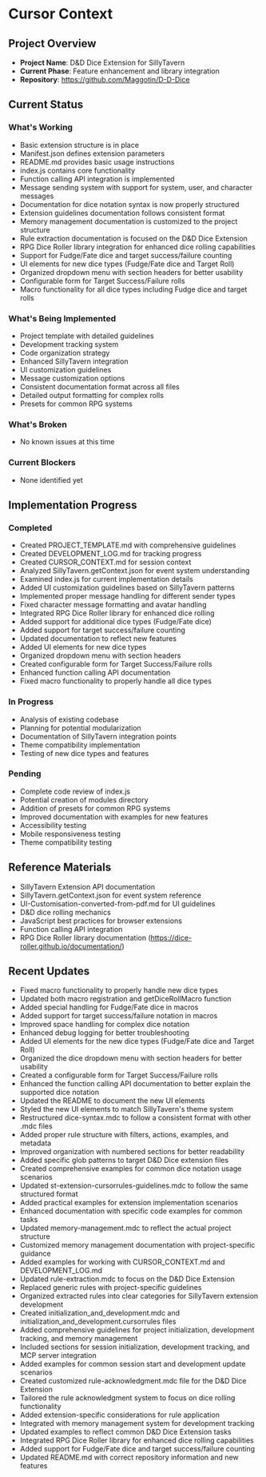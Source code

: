 # Cursor Context

## Project Overview
- **Project Name**: D&D Dice Extension for SillyTavern
- **Current Phase**: Feature enhancement and library integration
- **Repository**: https://github.com/Maggotin/D-D-Dice

## Current Status

### What's Working
- Basic extension structure is in place
- Manifest.json defines extension parameters
- README.md provides basic usage instructions
- index.js contains core functionality
- Function calling API integration is implemented
- Message sending system with support for system, user, and character messages
- Documentation for dice notation syntax is now properly structured
- Extension guidelines documentation follows consistent format
- Memory management documentation is customized to the project structure
- Rule extraction documentation is focused on the D&D Dice Extension
- RPG Dice Roller library integration for enhanced dice rolling capabilities
- Support for Fudge/Fate dice and target success/failure counting
- UI elements for new dice types (Fudge/Fate dice and Target Roll)
- Organized dropdown menu with section headers for better usability
- Configurable form for Target Success/Failure rolls
- Macro functionality for all dice types including Fudge dice and target rolls

### What's Being Implemented
- Project template with detailed guidelines
- Development tracking system
- Code organization strategy
- Enhanced SillyTavern integration
- UI customization guidelines
- Message customization options
- Consistent documentation format across all files
- Detailed output formatting for complex rolls
- Presets for common RPG systems

### What's Broken
- No known issues at this time

### Current Blockers
- None identified yet

## Implementation Progress

### Completed
- Created PROJECT_TEMPLATE.md with comprehensive guidelines
- Created DEVELOPMENT_LOG.md for tracking progress
- Created CURSOR_CONTEXT.md for session context
- Analyzed SillyTavern.getContext.json for event system understanding
- Examined index.js for current implementation details
- Added UI customization guidelines based on SillyTavern patterns
- Implemented proper message handling for different sender types
- Fixed character message formatting and avatar handling
- Integrated RPG Dice Roller library for enhanced dice rolling
- Added support for additional dice types (Fudge/Fate dice)
- Added support for target success/failure counting
- Updated documentation to reflect new features
- Added UI elements for new dice types
- Organized dropdown menu with section headers
- Created configurable form for Target Success/Failure rolls
- Enhanced function calling API documentation
- Fixed macro functionality to properly handle all dice types

### In Progress
- Analysis of existing codebase
- Planning for potential modularization
- Documentation of SillyTavern integration points
- Theme compatibility implementation
- Testing of new dice types and features

### Pending
- Complete code review of index.js
- Potential creation of modules directory
- Addition of presets for common RPG systems
- Improved documentation with examples for new features
- Accessibility testing
- Mobile responsiveness testing
- Theme compatibility testing

## Reference Materials
- SillyTavern Extension API documentation
- SillyTavern.getContext.json for event system reference
- UI-Customisation-converted-from-pdf.md for UI guidelines
- D&D dice rolling mechanics
- JavaScript best practices for browser extensions
- Function calling API integration
- RPG Dice Roller library documentation (https://dice-roller.github.io/documentation/)

## Recent Updates
- Fixed macro functionality to properly handle new dice types
- Updated both macro registration and getDiceRollMacro function
- Added special handling for Fudge/Fate dice in macros
- Added support for target success/failure notation in macros
- Improved space handling for complex dice notation
- Enhanced debug logging for better troubleshooting
- Added UI elements for the new dice types (Fudge/Fate dice and Target Roll)
- Organized the dice dropdown menu with section headers for better usability
- Created a configurable form for Target Success/Failure rolls
- Enhanced the function calling API documentation to better explain the supported dice notation
- Updated the README to document the new UI elements
- Styled the new UI elements to match SillyTavern's theme system
- Restructured dice-syntax.mdc to follow a consistent format with other .mdc files
- Added proper rule structure with filters, actions, examples, and metadata
- Improved organization with numbered sections for better readability
- Added specific glob patterns to target D&D Dice extension files
- Created comprehensive examples for common dice notation usage scenarios
- Updated st-extension-cursorrules-guidelines.mdc to follow the same structured format
- Added practical examples for extension implementation scenarios
- Enhanced documentation with specific code examples for common tasks
- Updated memory-management.mdc to reflect the actual project structure
- Customized memory management documentation with project-specific guidance
- Added examples for working with CURSOR_CONTEXT.md and DEVELOPMENT_LOG.md
- Updated rule-extraction.mdc to focus on the D&D Dice Extension
- Replaced generic rules with project-specific guidelines
- Organized extracted rules into clear categories for SillyTavern extension development
- Created initialization_and_development.mdc and initialization_and_development.cursorrules files
- Added comprehensive guidelines for project initialization, development tracking, and memory management
- Included sections for session initialization, development tracking, and MCP server integration
- Added examples for common session start and development update scenarios
- Created customized rule-acknowledgment.mdc file for the D&D Dice Extension
- Tailored the rule acknowledgment system to focus on dice rolling functionality
- Added extension-specific considerations for rule application
- Integrated with memory management system for development tracking
- Updated examples to reflect common D&D Dice Extension tasks
- Integrated RPG Dice Roller library for enhanced dice rolling capabilities
- Added support for Fudge/Fate dice and target success/failure counting
- Updated README.md with correct repository information and new features 